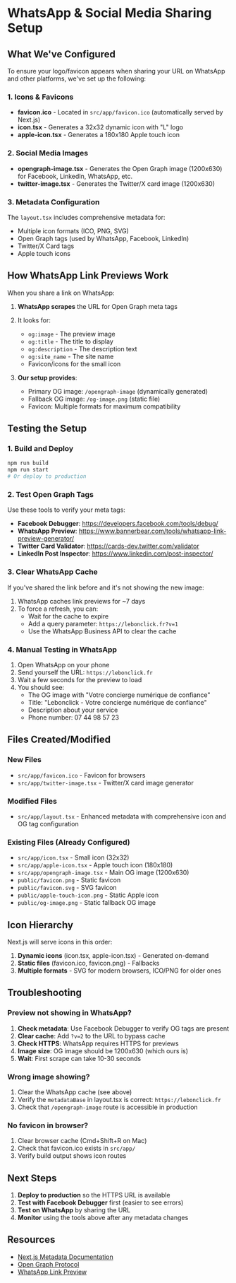 # WhatsApp & Social Media Sharing Setup

## What We've Configured

To ensure your logo/favicon appears when sharing your URL on WhatsApp and other platforms, we've set up the following:

### 1. Icons & Favicons

- **favicon.ico** - Located in `src/app/favicon.ico` (automatically served by Next.js)
- **icon.tsx** - Generates a 32x32 dynamic icon with "L" logo
- **apple-icon.tsx** - Generates a 180x180 Apple touch icon

### 2. Social Media Images

- **opengraph-image.tsx** - Generates the Open Graph image (1200x630) for Facebook, LinkedIn, WhatsApp, etc.
- **twitter-image.tsx** - Generates the Twitter/X card image (1200x630)

### 3. Metadata Configuration

The `layout.tsx` includes comprehensive metadata for:
- Multiple icon formats (ICO, PNG, SVG)
- Open Graph tags (used by WhatsApp, Facebook, LinkedIn)
- Twitter/X Card tags
- Apple touch icons

## How WhatsApp Link Previews Work

When you share a link on WhatsApp:

1. **WhatsApp scrapes** the URL for Open Graph meta tags
2. It looks for:
   - `og:image` - The preview image
   - `og:title` - The title to display
   - `og:description` - The description text
   - `og:site_name` - The site name
   - Favicon/icons for the small icon

3. **Our setup provides**:
   - Primary OG image: `/opengraph-image` (dynamically generated)
   - Fallback OG image: `/og-image.png` (static file)
   - Favicon: Multiple formats for maximum compatibility

## Testing the Setup

### 1. Build and Deploy
```bash
npm run build
npm run start
# Or deploy to production
```

### 2. Test Open Graph Tags

Use these tools to verify your meta tags:
- **Facebook Debugger**: https://developers.facebook.com/tools/debug/
- **WhatsApp Preview**: https://www.bannerbear.com/tools/whatsapp-link-preview-generator/
- **Twitter Card Validator**: https://cards-dev.twitter.com/validator
- **LinkedIn Post Inspector**: https://www.linkedin.com/post-inspector/

### 3. Clear WhatsApp Cache

If you've shared the link before and it's not showing the new image:

1. WhatsApp caches link previews for ~7 days
2. To force a refresh, you can:
   - Wait for the cache to expire
   - Add a query parameter: `https://lebonclick.fr?v=1`
   - Use the WhatsApp Business API to clear the cache

### 4. Manual Testing in WhatsApp

1. Open WhatsApp on your phone
2. Send yourself the URL: `https://lebonclick.fr`
3. Wait a few seconds for the preview to load
4. You should see:
   - The OG image with "Votre concierge numérique de confiance"
   - Title: "Lebonclick - Votre concierge numérique de confiance"
   - Description about your service
   - Phone number: 07 44 98 57 23

## Files Created/Modified

### New Files
- `src/app/favicon.ico` - Favicon for browsers
- `src/app/twitter-image.tsx` - Twitter/X card image generator

### Modified Files
- `src/app/layout.tsx` - Enhanced metadata with comprehensive icon and OG tag configuration

### Existing Files (Already Configured)
- `src/app/icon.tsx` - Small icon (32x32)
- `src/app/apple-icon.tsx` - Apple touch icon (180x180)
- `src/app/opengraph-image.tsx` - Main OG image (1200x630)
- `public/favicon.png` - Static favicon
- `public/favicon.svg` - SVG favicon
- `public/apple-touch-icon.png` - Static Apple icon
- `public/og-image.png` - Static fallback OG image

## Icon Hierarchy

Next.js will serve icons in this order:

1. **Dynamic icons** (icon.tsx, apple-icon.tsx) - Generated on-demand
2. **Static files** (favicon.ico, favicon.png) - Fallbacks
3. **Multiple formats** - SVG for modern browsers, ICO/PNG for older ones

## Troubleshooting

### Preview not showing in WhatsApp?

1. **Check metadata**: Use Facebook Debugger to verify OG tags are present
2. **Clear cache**: Add `?v=2` to the URL to bypass cache
3. **Check HTTPS**: WhatsApp requires HTTPS for previews
4. **Image size**: OG image should be 1200x630 (which ours is)
5. **Wait**: First scrape can take 10-30 seconds

### Wrong image showing?

1. Clear the WhatsApp cache (see above)
2. Verify the `metadataBase` in layout.tsx is correct: `https://lebonclick.fr`
3. Check that `/opengraph-image` route is accessible in production

### No favicon in browser?

1. Clear browser cache (Cmd+Shift+R on Mac)
2. Check that favicon.ico exists in `src/app/`
3. Verify build output shows icon routes

## Next Steps

1. **Deploy to production** so the HTTPS URL is available
2. **Test with Facebook Debugger** first (easier to see errors)
3. **Test on WhatsApp** by sharing the URL
4. **Monitor** using the tools above after any metadata changes

## Resources

- [Next.js Metadata Documentation](https://nextjs.org/docs/app/api-reference/functions/generate-metadata)
- [Open Graph Protocol](https://ogp.me/)
- [WhatsApp Link Preview](https://faq.whatsapp.com/539178204760819)

